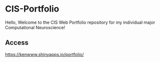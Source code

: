 # CIS-Portfolio

Hello, Welcome to the CIS Web Portfolio repository for my individual major Computational Neuroscience!

## Access
 https://kenwww.shinyapps.io/portfolio/
<br/>
<br/>